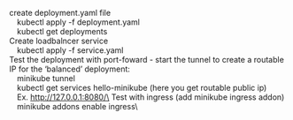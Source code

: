 create deployment.yaml file\
    &emsp;kubectl apply -f deployment.yaml\
    &emsp;kubectl get deployments\
Create loadbalncer service\
    &emsp;kubectl apply -f service.yaml\
Test the deployment with port-foward - start the tunnel to create a routable IP for the ‘balanced’ deployment:\
    &emsp;minikube tunnel\
    &emsp;kubectl get services hello-minikube (here you get routable public ip)\
    &emsp;Ex. http://127.0.0.1:8080/\
Test with ingress (add minikube ingress addon)\
    &emsp;minikube addons enable ingress\

